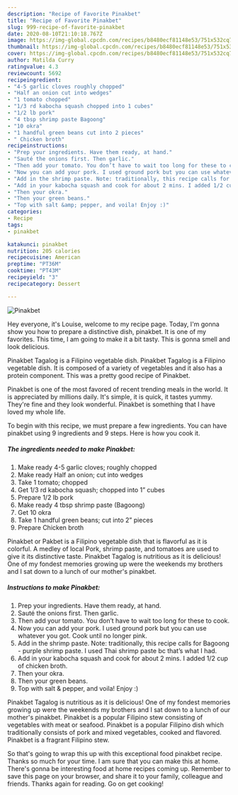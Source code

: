 ```yaml
---
description: "Recipe of Favorite Pinakbet"
title: "Recipe of Favorite Pinakbet"
slug: 999-recipe-of-favorite-pinakbet
date: 2020-08-10T21:10:18.767Z
image: https://img-global.cpcdn.com/recipes/b8480ecf81148e53/751x532cq70/pinakbet-recipe-main-photo.jpg
thumbnail: https://img-global.cpcdn.com/recipes/b8480ecf81148e53/751x532cq70/pinakbet-recipe-main-photo.jpg
cover: https://img-global.cpcdn.com/recipes/b8480ecf81148e53/751x532cq70/pinakbet-recipe-main-photo.jpg
author: Matilda Curry
ratingvalue: 4.3
reviewcount: 5692
recipeingredient:
- "4-5 garlic cloves roughly chopped"
- "Half an onion cut into wedges"
- "1 tomato chopped"
- "1/3 rd kabocha squash chopped into 1 cubes"
- "1/2 lb pork"
- "4 tbsp shrimp paste Bagoong"
- "10 okra"
- "1 handful green beans cut into 2 pieces"
- " Chicken broth"
recipeinstructions:
- "Prep your ingredients. Have them ready, at hand."
- "Sauté the onions first. Then garlic."
- "Then add your tomato. You don’t have to wait too long for these to cook."
- "Now you can add your pork. I used ground pork but you can use whatever you got. Cook until no longer pink."
- "Add in the shrimp paste. Note: traditionally, this recipe calls for Bagoong - purple shrimp paste. I used Thai shrimp paste bc that’s what I had."
- "Add in your kabocha squash and cook for about 2 mins. I added 1/2 cup of chicken broth."
- "Then your okra."
- "Then your green beans."
- "Top with salt &amp; pepper, and voila! Enjoy :)"
categories:
- Recipe
tags:
- pinakbet

katakunci: pinakbet 
nutrition: 205 calories
recipecuisine: American
preptime: "PT36M"
cooktime: "PT43M"
recipeyield: "3"
recipecategory: Dessert

---
```



![Pinakbet](https://img-global.cpcdn.com/recipes/b8480ecf81148e53/751x532cq70/pinakbet-recipe-main-photo.jpg)

Hey everyone, it's Louise, welcome to my recipe page. Today, I'm gonna show you how to prepare a distinctive dish, pinakbet. It is one of my favorites. This time, I am going to make it a bit tasty. This is gonna smell and look delicious.

Pinakbet Tagalog is a Filipino vegetable dish. Pinakbet Tagalog is a Filipino vegetable dish. It is composed of a variety of vegetables and it also has a protein component. This was a pretty good recipe of Pinakbet.

Pinakbet is one of the most favored of recent trending meals in the world. It is appreciated by millions daily. It's simple, it is quick, it tastes yummy. They're fine and they look wonderful. Pinakbet is something that I have loved my whole life.


To begin with this recipe, we must prepare a few ingredients. You can have pinakbet using 9 ingredients and 9 steps. Here is how you cook it.

<!--inarticleads1-->

##### The ingredients needed to make Pinakbet:

1. Make ready 4-5 garlic cloves; roughly chopped
1. Make ready Half an onion; cut into wedges
1. Take 1 tomato; chopped
1. Get 1/3 rd kabocha squash; chopped into 1” cubes
1. Prepare 1/2 lb pork
1. Make ready 4 tbsp shrimp paste (Bagoong)
1. Get 10 okra
1. Take 1 handful green beans; cut into 2” pieces
1. Prepare  Chicken broth


Pinakbet or Pakbet is a Filipino vegetable dish that is flavorful as it is colorful. A medley of local Pork, shrimp paste, and tomatoes are used to give it its distinctive taste. Pinakbet Tagalog is nutritious as it is delicious! One of my fondest memories growing up were the weekends my brothers and I sat down to a lunch of our mother&#39;s pinakbet. 

<!--inarticleads2-->

##### Instructions to make Pinakbet:

1. Prep your ingredients. Have them ready, at hand.
1. Sauté the onions first. Then garlic.
1. Then add your tomato. You don’t have to wait too long for these to cook.
1. Now you can add your pork. I used ground pork but you can use whatever you got. Cook until no longer pink.
1. Add in the shrimp paste. Note: traditionally, this recipe calls for Bagoong - purple shrimp paste. I used Thai shrimp paste bc that’s what I had.
1. Add in your kabocha squash and cook for about 2 mins. I added 1/2 cup of chicken broth.
1. Then your okra.
1. Then your green beans.
1. Top with salt &amp; pepper, and voila! Enjoy :)


Pinakbet Tagalog is nutritious as it is delicious! One of my fondest memories growing up were the weekends my brothers and I sat down to a lunch of our mother&#39;s pinakbet. Pinakbet is a popular Filipino stew consisting of vegetables with meat or seafood. Pinakbet is a popular Filipino dish which traditionally consists of pork and mixed vegetables, cooked and flavored. Pinakbet is a fragrant Filipino stew. 

So that's going to wrap this up with this exceptional food pinakbet recipe. Thanks so much for your time. I am sure that you can make this at home. There's gonna be interesting food at home recipes coming up. Remember to save this page on your browser, and share it to your family, colleague and friends. Thanks again for reading. Go on get cooking!
